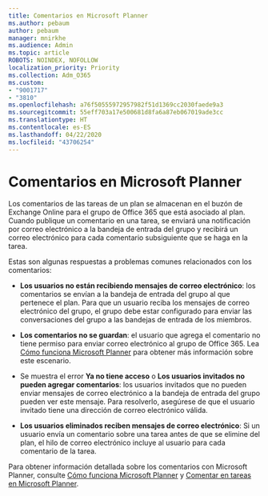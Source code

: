```yaml
---
title: Comentarios en Microsoft Planner
ms.author: pebaum
author: pebaum
manager: mnirkhe
ms.audience: Admin
ms.topic: article
ROBOTS: NOINDEX, NOFOLLOW
localization_priority: Priority
ms.collection: Adm_O365
ms.custom:
- "9001717"
- "3810"
ms.openlocfilehash: a76f50555972957982f51d1369cc2030faede9a3
ms.sourcegitcommit: 55eff703a17e500681d8fa6a87eb067019ade3cc
ms.translationtype: HT
ms.contentlocale: es-ES
ms.lasthandoff: 04/22/2020
ms.locfileid: "43706254"
---
```

# <a name="comments-in-microsoft-planner"></a>Comentarios en Microsoft Planner

Los comentarios de las tareas de un plan se almacenan en el buzón de Exchange Online para el grupo de Office 365 que está asociado al plan.  Cuando publique un comentario en una tarea, se enviará una notificación por correo electrónico a la bandeja de entrada del grupo y recibirá un correo electrónico para cada comentario subsiguiente que se haga en la tarea.

Estas son algunas respuestas a problemas comunes relacionados con los comentarios:

- **Los usuarios no están recibiendo mensajes de correo electrónico**: los comentarios se envían a la bandeja de entrada del grupo al que pertenece el plan. Para que un usuario reciba los mensajes de correo electrónico del grupo, el grupo debe estar configurado para enviar las conversaciones del grupo a las bandejas de entrada de los miembros.

- **Los comentarios no se guardan**: el usuario que agrega el comentario no tiene permiso para enviar correo electrónico al grupo de Office 365. Lea [Cómo funciona Microsoft Planner](https://techcommunity.microsoft.com/t5/planner-blog/how-microsoft-planner-works/ba-p/1214736) para obtener más información sobre este escenario.

- Se muestra el error **Ya no tiene acceso** o **Los usuarios invitados no pueden agregar comentarios**: los usuarios invitados que no pueden enviar mensajes de correo electrónico a la bandeja de entrada del grupo pueden ver este mensaje. Para resolverlo, asegúrese de que el usuario invitado tiene una dirección de correo electrónico válida.

- **Los usuarios eliminados reciben mensajes de correo electrónico**: Si un usuario envía un comentario sobre una tarea antes de que se elimine del plan, el hilo de correo electrónico incluye al usuario para cada comentario de la tarea.

Para obtener información detallada sobre los comentarios con Microsoft Planner, consulte [Cómo funciona Microsoft Planner](https://techcommunity.microsoft.com/t5/planner-blog/how-microsoft-planner-works/ba-p/1214736) y [Comentar en tareas en Microsoft Planner](https://support.microsoft.com/office/comment-on-tasks-in-microsoft-planner-fd4aedde-7785-4cd0-96ee-122fbc9140e1).

